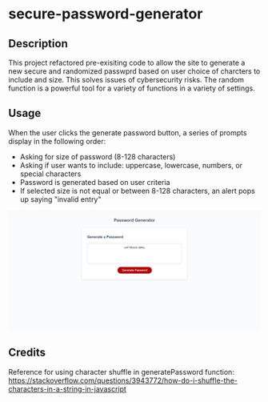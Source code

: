 # secure-password-generator

## Description

This project refactored pre-exisiting code to allow the site to generate a new secure and randomized passwprd based on user choice of charcters to include and size. This solves issues of cybersecurity risks. The random function is a powerful tool for a variety of functions in a variety of settings.

## Usage

When the user clicks the generate password button, a series of prompts display in the following order:
- Asking for size of password (8-128 characters)
- Asking if user wants to include: uppercase, lowercase, numbers, or special characters
- Password is generated based on user criteria
- If selected size is not equal or between 8-128 characters, an alert pops up saying "invalid entry"

![The Password Generator application displays a red button to "Generate Password".](.\Assets\password-generator-pic.PNG)

## Credits

Reference for using character shuffle in generatePassword function:
  https://stackoverflow.com/questions/3943772/how-do-i-shuffle-the-characters-in-a-string-in-javascript



